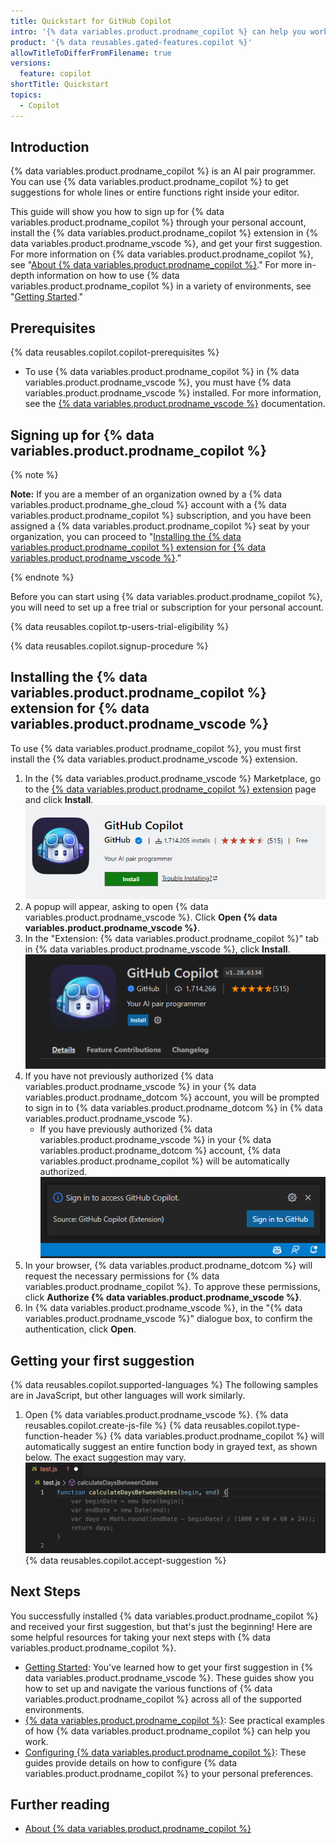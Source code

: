 ```yaml
---
title: Quickstart for GitHub Copilot
intro: '{% data variables.product.prodname_copilot %} can help you work, by offering inline suggestions as you code.'
product: '{% data reusables.gated-features.copilot %}'
allowTitleToDifferFromFilename: true
versions:
  feature: copilot
shortTitle: Quickstart
topics:
  - Copilot
---
```


## Introduction

{% data variables.product.prodname_copilot %} is an AI pair programmer. You can use {% data variables.product.prodname_copilot %} to get suggestions for whole lines or entire functions right inside your editor.

This guide will show you how to sign up for {% data variables.product.prodname_copilot %} through your personal account, install the {% data variables.product.prodname_copilot %} extension in {% data variables.product.prodname_vscode %}, and get your first suggestion. For more information on {% data variables.product.prodname_copilot %}, see "[About {% data variables.product.prodname_copilot %}](/copilot/overview-of-github-copilot/about-github-copilot)." For more in-depth information on how to use {% data variables.product.prodname_copilot %} in a variety of environments, see "[Getting Started](/copilot/getting-started-with-github-copilot)."

## Prerequisites

{% data reusables.copilot.copilot-prerequisites %}
- To use {% data variables.product.prodname_copilot %} in {% data variables.product.prodname_vscode %}, you must have {% data variables.product.prodname_vscode %} installed. For more information, see the [{% data variables.product.prodname_vscode %}](https://code.visualstudio.com/) documentation.

## Signing up for {% data variables.product.prodname_copilot %}

{% note %}

**Note:** If you are a member of an organization owned by a {% data variables.product.prodname_ghe_cloud %} account with a {% data variables.product.prodname_copilot %} subscription, and you have been assigned a {% data variables.product.prodname_copilot %} seat by your organization, you can proceed to "[Installing the {% data variables.product.prodname_copilot %} extension for {% data variables.product.prodname_vscode %}](/copilot/quickstart#installing-the-github-copilot-extension-for-visual-studio-code)."

{% endnote %}

Before you can start using {% data variables.product.prodname_copilot %}, you will need to set up a free trial or subscription for your personal account.

{% data reusables.copilot.tp-users-trial-eligibility %}

{% data reusables.copilot.signup-procedure %}

## Installing the {% data variables.product.prodname_copilot %} extension for {% data variables.product.prodname_vscode %}

To use {% data variables.product.prodname_copilot %}, you must first install the {% data variables.product.prodname_vscode %} extension.

1. In the {% data variables.product.prodname_vscode %} Marketplace, go to the [{% data variables.product.prodname_copilot %} extension](https://marketplace.visualstudio.com/items?itemName=GitHub.copilot) page and click **Install**.
   ![Install {% data variables.product.prodname_copilot %} extension {% data variables.product.prodname_vscode %}](/assets/images/help/copilot/install-copilot-extension-visual-studio-code.png)
1. A popup will appear, asking to open {% data variables.product.prodname_vscode %}. Click **Open {% data variables.product.prodname_vscode %}**.
1. In the "Extension: {% data variables.product.prodname_copilot %}" tab in {% data variables.product.prodname_vscode %}, click **Install**.
   ![Install button in {% data variables.product.prodname_vscode %}](/assets/images/help/copilot/in-visual-studio-code-install-button.png)
1. If you have not previously authorized {% data variables.product.prodname_vscode %} in your {% data variables.product.prodname_dotcom %} account, you will be prompted to sign in to {% data variables.product.prodname_dotcom %} in {% data variables.product.prodname_vscode %}.
   - If you have previously authorized {% data variables.product.prodname_vscode %} in your {% data variables.product.prodname_dotcom %} account, {% data variables.product.prodname_copilot %} will be automatically authorized.
   ![Screen shot of {% data variables.product.prodname_vscode %} authorization screen](/assets/images/help/copilot/vsc-copilot-authorize.png)
1. In your browser, {% data variables.product.prodname_dotcom %} will request the necessary permissions for {% data variables.product.prodname_copilot %}. To approve these permissions, click **Authorize {% data variables.product.prodname_vscode %}**. 
1. In {% data variables.product.prodname_vscode %}, in the "{% data variables.product.prodname_vscode %}" dialogue box, to confirm the authentication, click **Open**. 

## Getting your first suggestion

{% data reusables.copilot.supported-languages %} The following samples are in JavaScript, but other languages will work similarly.

1. Open {% data variables.product.prodname_vscode %}.
{% data reusables.copilot.create-js-file %}
{% data reusables.copilot.type-function-header %}
   {% data variables.product.prodname_copilot %} will automatically suggest an entire function body in grayed text, as shown below. The exact suggestion may vary.
   ![First suggestion {% data variables.product.prodname_vscode %}](/assets/images/help/copilot/first-suggestion-visual-studio-code.png)
{% data reusables.copilot.accept-suggestion %}

## Next Steps

You successfully installed {% data variables.product.prodname_copilot %} and received your first suggestion, but that's just the beginning! Here are some helpful resources for taking your next steps with {% data variables.product.prodname_copilot %}.

- [Getting Started](/copilot/getting-started-with-github-copilot): You've learned how to get your first suggestion in {% data variables.product.prodname_vscode %}. These guides show you how to set up and navigate the various functions of {% data variables.product.prodname_copilot %} across all of the supported environments.
- [{% data variables.product.prodname_copilot %}](https://copilot.github.com/): See practical examples of how {% data variables.product.prodname_copilot %} can help you work.
- [Configuring {% data variables.product.prodname_copilot %}](/copilot/configuring-github-copilot): These guides provide details on how to configure {% data variables.product.prodname_copilot %} to your personal preferences.


## Further reading

- [About {% data variables.product.prodname_copilot %}](/copilot/overview-of-github-copilot/about-github-copilot)
